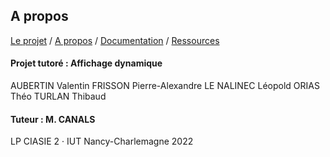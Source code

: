 ## A propos

[Le projet](index.md) / [A propos](about.md) / [Documentation](docs.md) / [Ressources](ressources.md)

#### Projet tutoré : Affichage dynamique
AUBERTIN Valentin
FRISSON Pierre-Alexandre
LE NALINEC Léopold
ORIAS Théo
TURLAN Thibaud

#### Tuteur : M. CANALS

LP CIASIE 2 · IUT Nancy-Charlemagne 2022
